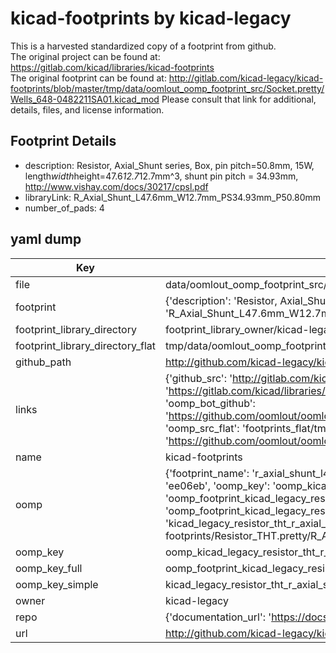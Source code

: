# kicad-footprints by kicad-legacy  
This is a harvested standardized copy of a footprint from github.  
The original project can be found at:  
https://gitlab.com/kicad/libraries/kicad-footprints  
The original footprint can be found at:
http://gitlab.com/kicad-legacy/kicad-footprints/blob/master/tmp/data/oomlout_oomp_footprint_src/Socket.pretty/Wells_648-0482211SA01.kicad_mod
Please consult that link for additional, details, files, and license information.  
## Footprint Details
* description: Resistor, Axial_Shunt series, Box, pin pitch=50.8mm, 15W, length*width*height=47.6*12.7*12.7mm^3, shunt pin pitch = 34.93mm, http://www.vishay.com/docs/30217/cpsl.pdf  
* libraryLink: R_Axial_Shunt_L47.6mm_W12.7mm_PS34.93mm_P50.80mm  
* number_of_pads: 4  
## yaml dump  
| Key | Value |  
| --- | --- |  
| file | data/oomlout_oomp_footprint_src/kicad-footprints/Resistor_THT.pretty/R_Axial_Shunt_L47.6mm_W12.7mm_PS34.93mm_P50.80mm.kicad_mod |  
| footprint | {'description': 'Resistor, Axial_Shunt series, Box, pin pitch=50.8mm, 15W, length*width*height=47.6*12.7*12.7mm^3, shunt pin pitch = 34.93mm, http://www.vishay.com/docs/30217/cpsl.pdf', 'libraryLink': 'R_Axial_Shunt_L47.6mm_W12.7mm_PS34.93mm_P50.80mm', 'number_of_pads': 4} |  
| footprint_library_directory | footprint_library_owner/kicad-legacy_kicad-footprints |  
| footprint_library_directory_flat | tmp/data/oomlout_oomp_footprint_src/footprints_flat/kicad_legacy_resistor_tht_r_axial_shunt_l47_6mm_w12_7mm_ps34_93mm_p50_80mm/working |  
| github_path | http://github.com/kicad-legacy/kicad-footprints/blob/master/tmp/data/oomlout_oomp_footprint_src/Resistor_THT.pretty/R_Axial_Shunt_L47.6mm_W12.7mm_PS34.93mm_P50.80mm.kicad_mod |  
| links | {'github_src': 'http://gitlab.com/kicad-legacy/kicad-footprints/blob/master/tmp/data/oomlout_oomp_footprint_src/Socket.pretty/Wells_648-0482211SA01.kicad_mod', 'github_src_repo': 'https://gitlab.com/kicad/libraries/kicad-footprints', 'oomp_bot': 'tmp/data/oomlout_oomp_footprint_src/footprints/kicad_legacy_resistor_tht_r_axial_shunt_l47_6mm_w12_7mm_ps34_93mm_p50_80mm/working', 'oomp_bot_github': 'https://github.com/oomlout/oomlout_oomp_footprint_bot/tree/main/tmp/data/oomlout_oomp_footprint_src/footprints/kicad_legacy_resistor_tht_r_axial_shunt_l47_6mm_w12_7mm_ps34_93mm_p50_80mm/working', 'oomp_src_flat': 'footprints_flat/tmp/data/oomlout_oomp_footprint_src/footprints_flat/kicad_legacy_resistor_tht_r_axial_shunt_l47_6mm_w12_7mm_ps34_93mm_p50_80mm/working', 'oomp_src_flat_github': 'https://github.com/oomlout/oomlout_oomp_footprint_src/tree/main/tmp/data/oomlout_oomp_footprint_src/footprints_flat/kicad_legacy_resistor_tht_r_axial_shunt_l47_6mm_w12_7mm_ps34_93mm_p50_80mm/working'} |  
| name | kicad-footprints |  
| oomp | {'footprint_name': 'r_axial_shunt_l47_6mm_w12_7mm_ps34_93mm_p50_80mm', 'library_name': 'resistor_tht', 'md5': 'ee06ebd901c17bdfa26fc3ba85af98c1', 'md5_10': 'ee06ebd901', 'md5_5': 'ee06e', 'md5_6': 'ee06eb', 'oomp_key': 'oomp_kicad_legacy_resistor_tht_r_axial_shunt_l47_6mm_w12_7mm_ps34_93mm_p50_80mm', 'oomp_key_extra': 'oomp_footprint_kicad_legacy_resistor_tht_r_axial_shunt_l47_6mm_w12_7mm_ps34_93mm_p50_80mm', 'oomp_key_full': 'oomp_footprint_kicad_legacy_resistor_tht_r_axial_shunt_l47_6mm_w12_7mm_ps34_93mm_p50_80mm_ee06eb', 'oomp_key_simple': 'kicad_legacy_resistor_tht_r_axial_shunt_l47_6mm_w12_7mm_ps34_93mm_p50_80mm', 'original_filename': 'data/oomlout_oomp_footprint_src/kicad-footprints/Resistor_THT.pretty/R_Axial_Shunt_L47.6mm_W12.7mm_PS34.93mm_P50.80mm.kicad_mod', 'owner_name': 'kicad_legacy'} |  
| oomp_key | oomp_kicad_legacy_resistor_tht_r_axial_shunt_l47_6mm_w12_7mm_ps34_93mm_p50_80mm |  
| oomp_key_full | oomp_footprint_kicad_legacy_resistor_tht_r_axial_shunt_l47_6mm_w12_7mm_ps34_93mm_p50_80mm |  
| oomp_key_simple | kicad_legacy_resistor_tht_r_axial_shunt_l47_6mm_w12_7mm_ps34_93mm_p50_80mm |  
| owner | kicad-legacy |  
| repo | {'documentation_url': 'https://docs.github.com/rest/repos/repos#get-a-repository', 'message': 'Not Found'} |  
| url | http://github.com/kicad-legacy/kicad-footprints |  

